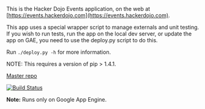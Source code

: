 This is the Hacker Dojo Events application, on the web at [https://events.hackerdojo.com](https://events.hackerdojo.com).

This app uses a special wrapper script to manage externals and unit testing. If
you wish to run tests, run the app on the local dev server, or update the app
on GAE, you need to use the deploy.py script to do this.

Run `./deploy.py -h` for more information.

NOTE: This requires a version of pip > 1.4.1.

[Master repo](https://github.com/hackerdojo/hd-events)

[![Build Status](https://travis-ci.org/hackerdojo/hd-events.svg?branch=master)](https://travis-ci.org/hackerdojo/hd-events)

**Note:** Runs only on Google App Engine.
